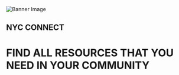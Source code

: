 <!DOCTYPE html>
<html lang="en">
<head>
    <meta charset="UTF-8">
    <meta http-equiv="X-UA-Compatible" content="IE=edge">
    <meta name="viewport" content="width=device-width, initial-scale=1.0">
    <title>NYC Connect</title>
    <link rel="stylesheet" href="nycc.css">
</head>
<body>
    <div class="container">
        <div class="banner">
      <img src="path/to/your/local/image.jpg" alt="Banner Image">
        <div class="banner-text">
            <h2>NYC CONNECT</h2>
            <h1>FIND ALL RESOURCES THAT YOU NEED IN YOUR COMMUNITY</h1>
            </div>
        </div>
    </div>
</body>
</html>
